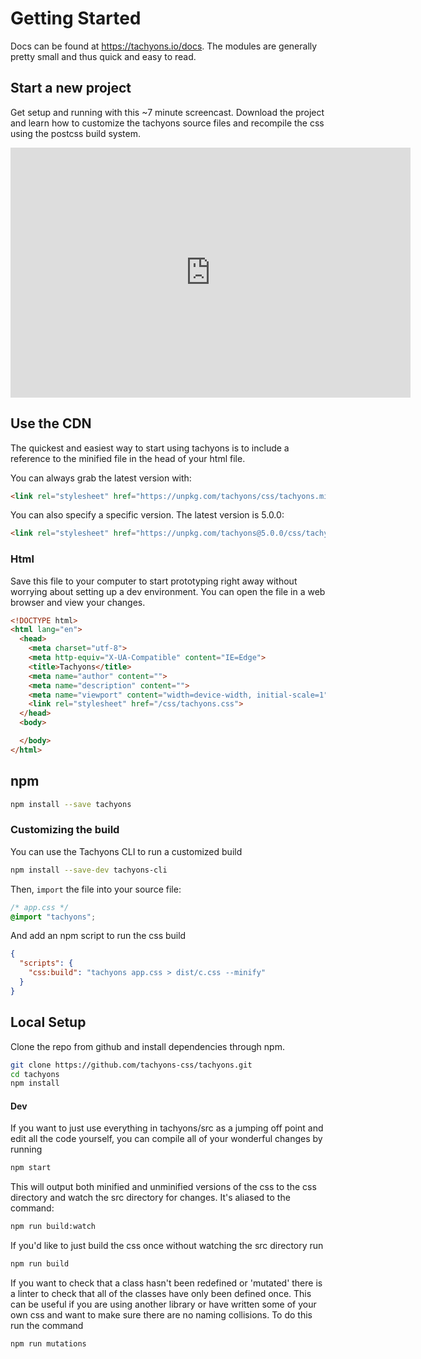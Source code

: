 # Getting Started

Docs can be found at https://tachyons.io/docs.
The modules are generally pretty small and thus quick and easy to read.

## Start a new project

Get setup and running with this ~7 minute screencast.
Download the project and learn how to customize the tachyons source files and recompile the css using the postcss build system.

<iframe src="https://player.vimeo.com/video/174698456" width="640" height="400" frameborder="0" webkitallowfullscreen mozallowfullscreen allowfullscreen></iframe>

## Use the CDN

The quickest and easiest way to start using tachyons is to include a reference
to the minified file in the head of your html file.

You can always grab the latest version with:

```html
<link rel="stylesheet" href="https://unpkg.com/tachyons/css/tachyons.min.css">
```

You can also specify a specific version. The latest version is 5.0.0:

```html
<link rel="stylesheet" href="https://unpkg.com/tachyons@5.0.0/css/tachyons.min.css">
```

### Html

Save this file to your computer to start prototyping right away without worrying about setting up a dev environment.
You can open the file in a web browser and view your changes.

```html
<!DOCTYPE html>
<html lang="en">
  <head>
    <meta charset="utf-8">
    <meta http-equiv="X-UA-Compatible" content="IE=Edge">
    <title>Tachyons</title>
    <meta name="author" content="">
    <meta name="description" content="">
    <meta name="viewport" content="width=device-width, initial-scale=1">
    <link rel="stylesheet" href="/css/tachyons.css">
  </head>
  <body>

  </body>
</html>
```

## npm

```sh
npm install --save tachyons
```

### Customizing the build

You can use the Tachyons CLI to run a customized build

```sh
npm install --save-dev tachyons-cli
```

Then, `import` the file into your source file:

```css
/* app.css */
@import "tachyons";
```

And add an npm script to run the css build

```json
{
  "scripts": {
    "css:build": "tachyons app.css > dist/c.css --minify"
  }
}
```

## Local Setup

Clone the repo from github and install dependencies through npm.

```sh
git clone https://github.com/tachyons-css/tachyons.git
cd tachyons
npm install
```

#### Dev

If you want to just use everything in tachyons/src as a jumping off point and
edit all the code yourself, you can compile all of your wonderful changes by
running

```sh
npm start
```

This will output both minified and unminified versions of the css to the css directory and watch the src directory for changes.
It's aliased to the command:

```sh
npm run build:watch
```

If you'd like to just build the css once without watching the src directory run

```sh
npm run build
```

If you want to check that a class hasn't been redefined or 'mutated' there is a linter to check that all of the classes have only been defined once. This can be useful if you are using another library or have written some of your own css and want to make sure there are no naming collisions. To do this run the command

```sh
npm run mutations
```
